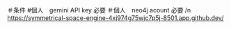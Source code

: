 ＃条件
#個人　gemini API key 必要
＃個人　neo4j acount 必要
/n
https://symmetrical-space-engine-4xj974g75wjc7p5j-8501.app.github.dev/
